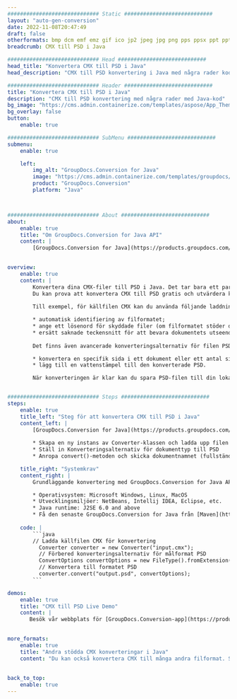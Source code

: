```yaml
---
############################# Static ############################
layout: "auto-gen-conversion"
date: 2022-11-08T20:47:49
draft: false
otherformats: bmp dcm emf emz gif ico jp2 jpeg jpg png pps ppsx ppt pptx psb psd svg svgz tga tif tiff webp wmf wmz
breadcrumb: CMX till PSD i Java

############################# Head ############################
head_title: "Konvertera CMX till PSD i Java"
head_description: "CMX till PSD konvertering i Java med några rader kod. Konvertera över 160 filformat med hjälp av GroupDocs dokumentkonverterings-API för Java"

############################# Header ############################
title: "Konvertera CMX till PSD i Java"
description: "CMX till PSD konvertering med några rader med Java-kod"
bg_image: "https://cms.admin.containerize.com/templates/aspose/App_Themes/V3/images/bg/header1.png"
bg_overlay: false
button:
    enable: true

############################# SubMenu ############################
submenu:
    enable: true

    left:
        img_alt: "GroupDocs.Conversion for Java"
        image: "https://cms.admin.containerize.com/templates/groupdocs/images/product-logos/90x90-noborder/groupdocs-conversion-java.png"
        product: "GroupDocs.Conversion"
        platform: "Java"



############################# About ############################
about:
    enable: true
    title: "Om GroupDocs.Conversion for Java API"
    content: |
        [GroupDocs.Conversion for Java](https://products.groupdocs.com/conversion/java/) är ett avancerat filformatkonverterings-API för konvertering mellan populära bild- och dokumentformat som Microsoft Office, OpenDocument, PDF, HTML, e-post, CAD. och mycket mer med bara några rader kod. Det inbyggda API:t upptäcker automatiskt formaten för originaldokumenten och erbjuder många alternativ för att anpassa de konverterade dokumenten. Tillsammans med funktionen att extrahera information från ett dokument, stöder den också cachelagring av konverteringsresultaten till den lokala disken som standard. Men alla typer av cachelagring kan stödjas genom att implementera lämpliga gränssnitt - Amazon S3, Dropbox, Google Drive, Windows Azure, Reddis eller andra.
    

overview:
    enable: true
    content: |
        Konvertera dina CMX-filer till PSD i Java. Det tar bara ett par rader med Java-kod på valfri plattform, som Windows, Linux, macOS.
        Du kan prova att konvertera CMX till PSD gratis och utvärdera kvaliteten på konverteringsresultaten. Tillsammans med enkla filkonverteringsskript kan du prova mer sofistikerade alternativ för att ladda källfilen CMX och lagra PSD-utdata. 
        
        Till exempel, för källfilen CMX kan du använda följande laddningsalternativ:

        * automatisk identifiering av filformatet;
        * ange ett lösenord för skyddade filer (om filformatet stöder det);
        * ersätt saknade teckensnitt för att bevara dokumentets utseende.
        
        Det finns även avancerade konverteringsalternativ för filen PSD:

        * konvertera en specifik sida i ett dokument eller ett antal sidor;
        * lägg till en vattenstämpel till den konverterade PSD.

        När konverteringen är klar kan du spara PSD-filen till din lokala filsökväg eller till tredje parts lagring såsom FTP, Amazon S3, Google Drive, Dropbox etc. Observera - för att konvertera CMX till PSD behöver du inte installera någon ytterligare programvara, såsom MS Office, Open Office, Adobe Acrobat Reader etc.


############################# Steps ############################
steps:
    enable: true
    title_left: "Steg för att konvertera CMX till PSD i Java"
    content_left: |
        [GroupDocs.Conversion for Java](https://products.groupdocs.com/conversion/java/) låter utvecklare enkelt konvertera CMX fil till PSD med några rader kod.
        
        * Skapa en ny instans av Converter-klassen och ladda upp filen CMX med den fullständiga sökvägen
        * Ställ in Konverteringsalternativ för dokumenttyp till PSD
        * Anropa convert()-metoden och skicka dokumentnamnet (fullständig sökväg) och formatet (PSD) som en parameter

    title_right: "Systemkrav"
    content_right: |
        Grundläggande konvertering med GroupDocs.Conversion for Java API kan göras med bara några rader kod. Våra API:er stöds på alla större plattformar och operativsystem. Innan du kör koden nedan, se till att du har följande förutsättningar installerade på ditt system.

        * Operativsystem: Microsoft Windows, Linux, MacOS
        * Utvecklingsmiljöer: NetBeans, Intellij IDEA, Eclipse, etc.
        * Java runtime: J2SE 6.0 and above
        * Få den senaste GroupDocs.Conversion for Java från [Maven](https://repository.groupdocs.com/webapp/#/artifacts/browse/tree/General/repo/com/groupdocs/groupdocs-conversion)
         
    code: |
        ```java    
        // Ladda källfilen CMX för konvertering
          Converter converter = new Converter("input.cmx");
          // Förbered konverteringsalternativ för målformat PSD
          ConvertOptions convertOptions = new FileType().fromExtension("psd").getConvertOptions();
          // Konvertera till formatet PSD
          converter.convert("output.psd", convertOptions);
        ```

demos:
    enable: true
    title: "CMX till PSD Live Demo"
    content: |
       Besök vår webbplats för [GroupDocs.Conversion-app](https://products.groupdocs.app/conversion/family) och försök konvertera CMX till PSD nu. Den kostnadsfria demon har följande fördelar
          

more_formats:
    enable: true
    title: "Andra stödda CMX konverteringar i Java"
    content: "Du kan också konvertera CMX till många andra filformat. Se listan nedan."
       
       
back_to_top:
    enable: true
---
```

